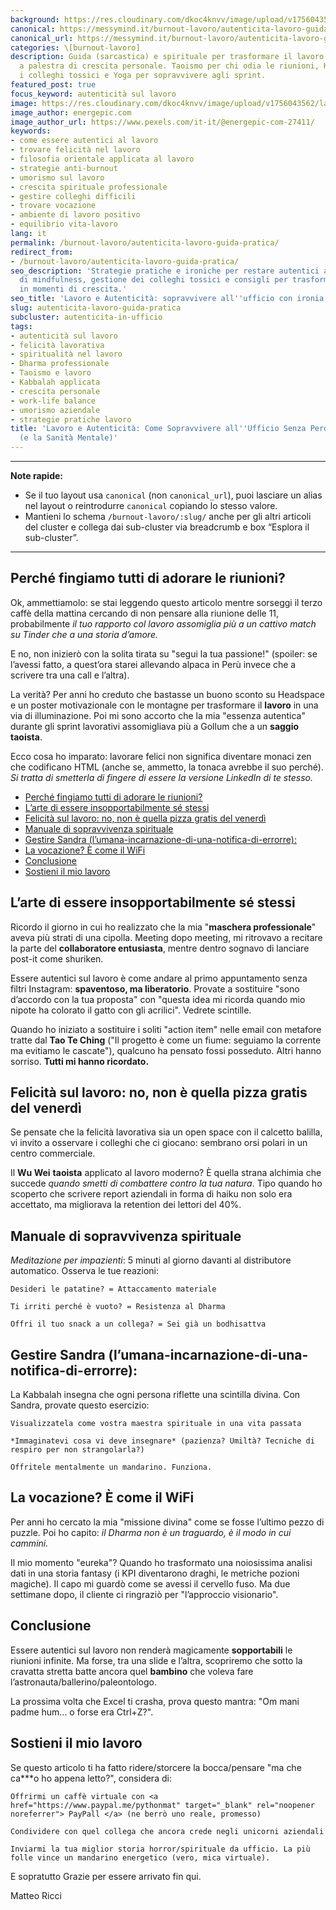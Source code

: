 ```yaml
---
background: https://res.cloudinary.com/dkoc4knvv/image/upload/v1756043561/lavoro\_ms380g.webp
canonical: https://messymind.it/burnout-lavoro/autenticita-lavoro-guida-pratica/
canonical_url: https://messymind.it/burnout-lavoro/autenticita-lavoro-guida-pratica/
categories: \[burnout-lavoro]
description: Guida (sarcastica) e spirituale per trasformare il lavoro da incubo open-space
  a palestra di crescita personale. Taoismo per chi odia le riunioni, Kabbalah contro
  i colleghi tossici e Yoga per sopravvivere agli sprint.
featured_post: true
focus_keyword: autenticità sul lavoro
image: https://res.cloudinary.com/dkoc4knvv/image/upload/v1756043562/lavoro\_1600\_jkqmrs.webp
image_author: energepic.com
image_author_url: https://www.pexels.com/it-it/@energepic-com-27411/
keywords:
- come essere autentici al lavoro
- trovare felicità nel lavoro
- filosofia orientale applicata al lavoro
- strategie anti-burnout
- umorismo sul lavoro
- crescita spirituale professionale
- gestire colleghi difficili
- trovare vocazione
- ambiente di lavoro positivo
- equilibrio vita-lavoro
lang: it
permalink: /burnout-lavoro/autenticita-lavoro-guida-pratica/
redirect_from:
- /burnout-lavoro/autenticita-lavoro-guida-pratica/
seo_description: 'Strategie pratiche e ironiche per restare autentici al lavoro: micro-pratiche
  di mindfulness, gestione dei colleghi tossici e consigli per trasformare le riunioni
  in momenti di crescita.'
seo_title: 'Lavoro e Autenticità: sopravvivere all''ufficio con ironia e pratica'
slug: autenticita-lavoro-guida-pratica
subcluster: autenticita-in-ufficio
tags:
- autenticità sul lavoro
- felicità lavorativa
- spiritualità nel lavoro
- Dharma professionale
- Taoismo e lavoro
- Kabbalah applicata
- crescita personale
- work-life balance
- umorismo aziendale
- strategie pratiche lavoro
title: 'Lavoro e Autenticità: Come Sopravvivere all''Ufficio Senza Perdere l''Anima
  (e la Sanità Mentale)'
---
```


---

**Note rapide:**

* Se il tuo layout usa `canonical` (non `canonical_url`), puoi lasciare un alias nel layout o reintrodurre `canonical` copiando lo stesso valore.
* Mantieni lo schema `/burnout-lavoro/:slug/` anche per gli altri articoli del cluster e collega dai sub-cluster via breadcrumb e box “Esplora il sub-cluster”.

---  

## Perché fingiamo tutti di adorare le riunioni?  

Ok, ammettiamolo: se stai leggendo questo articolo mentre sorseggi il terzo caffè della mattina cercando di non pensare alla riunione delle 11, probabilmente *il tuo rapporto col lavoro assomiglia più a un cattivo match su Tinder che a una storia d’amore.*

E no, non inizierò con la solita tirata su "segui la tua passione!" (spoiler: se l’avessi fatto, a quest’ora starei allevando alpaca in Perù invece che a scrivere tra una call e l’altra).

La verità? Per anni ho creduto che bastasse un buono sconto su Headspace e un poster motivazionale con le montagne per trasformare il **lavoro** in una via di illuminazione. Poi mi sono accorto che la mia "essenza autentica" durante gli sprint lavorativi assomigliava più a Gollum che a un **saggio taoista**.

Ecco cosa ho imparato: lavorare felici non significa diventare monaci zen che codificano HTML (anche se, ammetto, la tonaca avrebbe il suo perché). *Si tratta di smetterla di fingere di essere la versione LinkedIn di te stesso.*

- [Perché fingiamo tutti di adorare le riunioni?](#perché-fingiamo-tutti-di-adorare-le-riunioni)
- [L’arte di essere insopportabilmente sé stessi](#larte-di-essere-insopportabilmente-sé-stessi)
- [Felicità sul lavoro: no, non è quella pizza gratis del venerdì](#felicità-sul-lavoro-no-non-è-quella-pizza-gratis-del-venerdì)
- [Manuale di sopravvivenza spirituale](#manuale-di-sopravvivenza-spirituale)
- [Gestire Sandra (l’umana-incarnazione-di-una-notifica-di-errorre):](#gestire-sandra-lumana-incarnazione-di-una-notifica-di-errorre)
- [La vocazione? È come il WiFi](#la-vocazione-è-come-il-wifi)
- [Conclusione](#conclusione)
- [Sostieni il mio lavoro](#sostieni-il-mio-lavoro)


## L’arte di essere insopportabilmente sé stessi

Ricordo il giorno in cui ho realizzato che la mia "**maschera professionale**" aveva più strati di una cipolla. Meeting dopo meeting, mi ritrovavo a recitare la parte del **collaboratore entusiasta**, mentre dentro sognavo di lanciare post-it come shuriken.

Essere autentici sul lavoro è come andare al primo appuntamento senza filtri Instagram: **spaventoso, ma liberatorio**. Provate a sostituire "sono d’accordo con la tua proposta" con "questa idea mi ricorda quando mio nipote ha colorato il gatto con gli acrilici". Vedrete scintille.

Quando ho iniziato a sostituire i soliti "action item" nelle email con metafore tratte dal **Tao Te Ching** ("Il progetto è come un fiume: seguiamo la corrente ma evitiamo le cascate"), qualcuno ha pensato fossi posseduto. Altri hanno sorriso. **Tutti mi hanno ricordato.**

## Felicità sul lavoro: no, non è quella pizza gratis del venerdì

Se pensate che la felicità lavorativa sia un open space con il calcetto balilla, vi invito a osservare i colleghi che ci giocano: sembrano orsi polari in un centro commerciale.

Il **Wu Wei** **taoista** applicato al lavoro moderno? È quella strana alchimia che succede *quando smetti di combattere contro la tua natura*. Tipo quando ho scoperto che scrivere report aziendali in forma di haiku non solo era accettato, ma migliorava la retention dei lettori del 40%.

## Manuale di sopravvivenza spirituale

*Meditazione per impazienti*:
5 minuti al giorno davanti al distributore automatico. Osserva le tue reazioni:

    Desideri le patatine? = Attaccamento materiale

    Ti irriti perché è vuoto? = Resistenza al Dharma

    Offri il tuo snack a un collega? = Sei già un bodhisattva

## Gestire Sandra (l’umana-incarnazione-di-una-notifica-di-errorre):
La Kabbalah insegna che ogni persona riflette una scintilla divina. Con Sandra, provate questo esercizio:

    Visualizzatela come vostra maestra spirituale in una vita passata

    *Immaginatevi cosa vi deve insegnare* (pazienza? Umiltà? Tecniche di respiro per non strangolarla?)

    Offritele mentalmente un mandarino. Funziona.

## La vocazione? È come il WiFi

Per anni ho cercato la mia "missione divina" come se fosse l’ultimo pezzo di puzzle. Poi ho capito: *il Dharma non è un traguardo, è il modo in cui cammini.*

Il mio momento "eureka"? Quando ho trasformato una noiosissima analisi dati in una storia fantasy (i KPI diventarono draghi, le metriche pozioni magiche). Il capo mi guardò come se avessi il cervello fuso. Ma due settimane dopo, il cliente ci ringraziò per "l’approccio visionario".

## Conclusione
Essere autentici sul lavoro non renderà magicamente **sopportabili** le riunioni infinite. Ma forse, tra una slide e l’altra, scopriremo che sotto la cravatta stretta batte ancora quel **bambino** che voleva fare l’astronauta/ballerino/paleontologo.

La prossima volta che Excel ti crasha, prova questo mantra: "Om mani padme hum... o forse era Ctrl+Z?".

## Sostieni il mio lavoro
Se questo articolo ti ha fatto ridere/storcere la bocca/pensare "ma che ca***o ho appena letto?", considera di:

    Offrirmi un caffè virtuale con <a href="https://www.paypal.me/pythonmat" target="_blank" rel="noopener noreferrer"> PayPall </a> (ne berrò uno reale, promesso)

    Condividere con quel collega che ancora crede negli unicorni aziendali

    Inviarmi la tua miglior storia horror/spirituale da ufficio. La più folle vince un mandarino energetico (vero, mica virtuale).

E sopratutto Grazie per essere arrivato fin qui.

Matteo Ricci